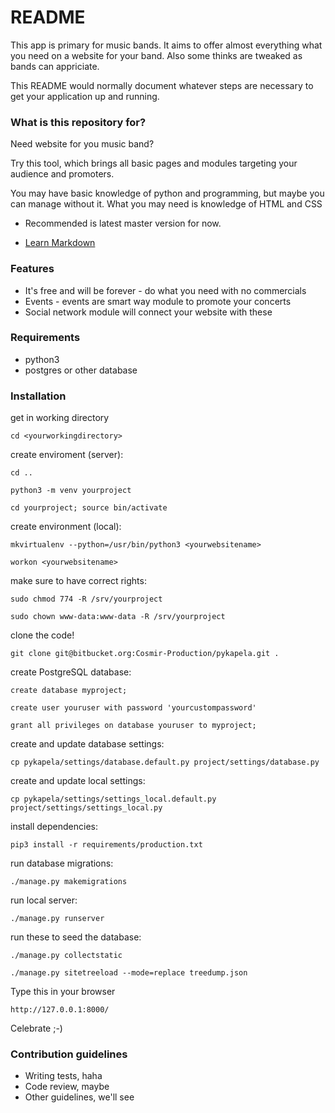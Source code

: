 # README #

This app is primary for music bands. It aims to offer almost everything what you need on a website for your band. Also some thinks are tweaked as bands can appriciate.

This README would normally document whatever steps are necessary to get your application up and running.

### What is this repository for? ###

Need website for you music band?

Try this tool, which brings all basic pages and modules targeting your audience and promoters.

You may have basic knowledge of python and programming, but maybe you can manage without it.
What you may need is knowledge of HTML and CSS

* Recommended is latest master version for now.

* [Learn Markdown](https://bitbucket.org/tutorials/markdowndemo)

### Features ###
* It's free and will be forever - do what you need with no commercials
* Events - events are smart way module to promote your concerts
* Social network module will connect your website with these

### Requirements ###
* python3
* postgres or other database

### Installation ###

get in working directory

`cd <yourworkingdirectory>`

create enviroment (server):

`cd ..`

`python3 -m venv yourproject`

`cd yourproject; source bin/activate`

create environment (local):

`mkvirtualenv --python=/usr/bin/python3 <yourwebsitename>`

`workon <yourwebsitename>`

make sure to have correct rights:

`sudo chmod 774 -R /srv/yourproject`

`sudo chown www-data:www-data -R /srv/yourproject`

clone the code!

`git clone git@bitbucket.org:Cosmir-Production/pykapela.git .`

create PostgreSQL database:

`create database myproject;`

`create user youruser with password 'yourcustompassword'`

`grant all privileges on database youruser to myproject;`

create and update database settings:

`cp pykapela/settings/database.default.py project/settings/database.py`

create and update local settings:

`cp pykapela/settings/settings_local.default.py project/settings/settings_local.py`

install dependencies:

`pip3 install -r requirements/production.txt`

run database migrations:

`./manage.py makemigrations`

run local server:

`./manage.py runserver`

run these to seed the database:

`./manage.py collectstatic`

`./manage.py sitetreeload --mode=replace treedump.json`

Type this in your browser

`http://127.0.0.1:8000/`

Celebrate ;-)

### Contribution guidelines ###

* Writing tests, haha
* Code review, maybe
* Other guidelines, we'll see
